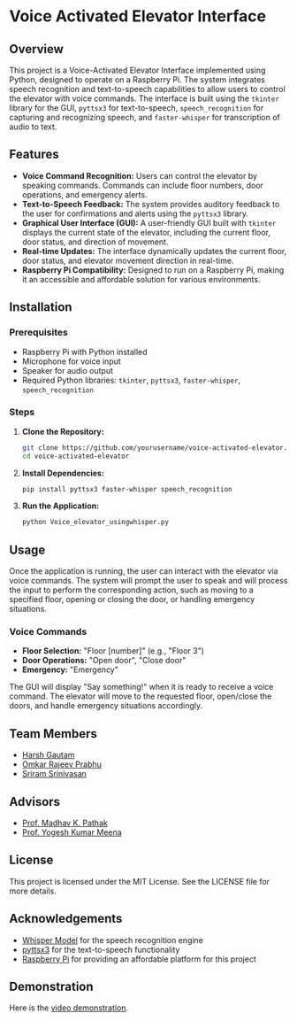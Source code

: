 # Voice Activated Elevator Interface

## Overview
This project is a Voice-Activated Elevator Interface implemented using Python, designed to operate on a Raspberry Pi. The system integrates speech recognition and text-to-speech capabilities to allow users to control the elevator with voice commands. The interface is built using the `tkinter` library for the GUI, `pyttsx3` for text-to-speech, `speech_recognition` for capturing and recognizing speech, and `faster-whisper` for transcription of audio to text.

## Features
- **Voice Command Recognition:** Users can control the elevator by speaking commands. Commands can include floor numbers, door operations, and emergency alerts.
- **Text-to-Speech Feedback:** The system provides auditory feedback to the user for confirmations and alerts using the `pyttsx3` library.
- **Graphical User Interface (GUI):** A user-friendly GUI built with `tkinter` displays the current state of the elevator, including the current floor, door status, and direction of movement.
- **Real-time Updates:** The interface dynamically updates the current floor, door status, and elevator movement direction in real-time.
- **Raspberry Pi Compatibility:** Designed to run on a Raspberry Pi, making it an accessible and affordable solution for various environments.

## Installation

### Prerequisites
- Raspberry Pi with Python installed
- Microphone for voice input
- Speaker for audio output
- Required Python libraries: `tkinter`, `pyttsx3`, `faster-whisper`, `speech_recognition`

### Steps
1. **Clone the Repository:**
    ```sh
    git clone https://github.com/yourusername/voice-activated-elevator.git
    cd voice-activated-elevator
    ```
2. **Install Dependencies:**
    ```sh
    pip install pyttsx3 faster-whisper speech_recognition
    ```
3. **Run the Application:**
    ```sh
    python Voice_elevator_usingwhisper.py
    ```

## Usage
Once the application is running, the user can interact with the elevator via voice commands. The system will prompt the user to speak and will process the input to perform the corresponding action, such as moving to a specified floor, opening or closing the door, or handling emergency situations.

### Voice Commands
- **Floor Selection:** "Floor [number]" (e.g., "Floor 3")
- **Door Operations:** "Open door", "Close door"
- **Emergency:** "Emergency"

The GUI will display "Say something!" when it is ready to receive a voice command. The elevator will move to the requested floor, open/close the doors, and handle emergency situations accordingly.

## Team Members 
- [Harsh Gautam](https://github.com/HarshG1308/)
- [Omkar Rajeev Prabhu](https://github.com/OmkarRPrabhu007/)
- [Sriram Srinivasan](https://github.com/srirams04/)

## Advisors 
- [Prof. Madhav K. Pathak](https://sites.google.com/iitgn.ac.in/madhav-pathak/team/principal-investigator?authuser=0)
- [Prof. Yogesh Kumar Meena](https://www.iitgn.ac.in/faculty/cse/yogesh)

## License
This project is licensed under the MIT License. See the LICENSE file for more details.

## Acknowledgements
- [Whisper Model](https://github.com/openai/whisper) for the speech recognition engine
- [pyttsx3](https://github.com/nateshmbhat/pyttsx3) for the text-to-speech functionality
- [Raspberry Pi](https://www.raspberrypi.org/) for providing an affordable platform for this project

## Demonstration
Here is the [video demonstration](https://www.youtube.com/watch?v=ZTs3Y28d1dg).
